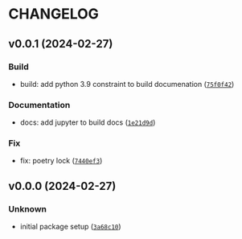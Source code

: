 # CHANGELOG



## v0.0.1 (2024-02-27)

### Build

* build: add python 3.9 constraint to build documenation ([`75f0f42`](https://github.com/ScudraServicos/application_model/commit/75f0f42c801d04be512012cff6bc00a7b4a5e7ca))

### Documentation

* docs: add jupyter to build docs ([`1e21d9d`](https://github.com/ScudraServicos/application_model/commit/1e21d9d289b80fbd888ba89b231cee4709f19c8e))

### Fix

* fix: poetry lock ([`7440ef3`](https://github.com/ScudraServicos/application_model/commit/7440ef3932ec64ae28a5a9a84cf2d90c25b03b57))


## v0.0.0 (2024-02-27)

### Unknown

* initial package setup ([`3a68c10`](https://github.com/ScudraServicos/application_model/commit/3a68c10da9e4b1e1ba6a136f23079354e57804db))
